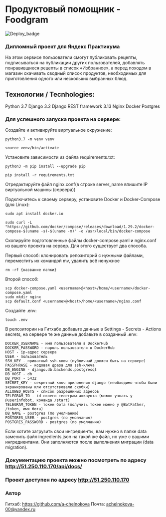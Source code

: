 # Продуктовый помощник - Foodgram

![Deploy_badge](https://github.com/a-chelnokova/foodgram-project-react/actions/workflows/main.yml/badge.svg)

### Дипломный проект для Яндекс Практикума

На этом сервисе пользователи смогут публиковать рецепты, подписываться на публикации других пользователей,
добавлять понравившиеся рецепты в список «Избранное», а перед походом в магазин скачивать сводный список продуктов,
необходимых для приготовления одного или нескольких выбранных блюд.

## Технологии / Tecnhologies:
Python 3.7
Django 3.2
Django REST framework 3.13
Nginx
Docker
Postgres

### Для успешного запуска проекта на сервере:

Cоздайте и активируйте виртуальное окружение:

```
python3.7 -m venv venv
```

```
source venv/bin/activate
```

Установите зависимости из файла requirements.txt:

```
python3 -m pip install --upgrade pip
```

```
pip install -r requirements.txt
```

Отредактируйте файл nginx.conf(в строке server_name впишите IP виртуальной машины (сервера))

Подключитесь к своему серверу, установите Docker и Docker-Compose (для Linux):

```
sudo apt install docker.io
```

```
sudo curl -L "https://github.com/docker/compose/releases/download/1.29.2/docker-compose-$(uname -s)-$(uname -m)" -o /usr/local/bin/docker-compose
```

Скопируйте подготовленные файлы docker-compose.yaml и nginx.conf из вашего проекта на сервер. Для этого существует два способа.

Первый способ: клонировать репозиторий с нужными файлами, переместить их командой mv, удалить всё ненужное

```
rm -rf {название папки}
```

Второй способ:

```
scp docker-compose.yaml <username>@<host>/home/<username>/docker-compose.yaml
sudo mkdir nginx
scp default.conf <username>@<host>/home/<username>/nginx.conf
```

Создайте .env:

```
touch .env
```

В репозитории на Гитхабе добавьте данные в Settings - Secrets - Actions secrets,
на сервере те же данные добавьте в созданный .env:

```
DOCKER_USERNAME - имя пользователя в DockerHub
DOCKER_PASSWORD - пароль пользователя в DockerHub
HOST - ip-адрес сервера
USER - пользователь
SSH_KEY - приватный ssh-ключ (публичный должен быть на сервере)
PASSPHRASE - кодовая фраза для ssh-ключа
DB_ENGINE - django.db.backends.postgresql
DB_HOST - db
DB_PORT - 5432
SECRET_KEY - секретный ключ приложения django (необходимо чтобы были экранированы или отсутствовали скобки)
ALLOWED_HOSTS - список разрешённых адресов
TELEGRAM_TO - id своего телеграм-аккаунта (можно узнать у @userinfobot, команда /start)
TELEGRAM_TOKEN - токен бота (получить токен можно у @BotFather, /token, имя бота)
DB_NAME - postgres (по умолчанию)
POSTGRES_USER - postgres (по умолчанию)
POSTGRES_PASSWORD - postgres (по умолчанию)
```

Если хотите загрузить свои ингредиенты, вам нужно в папке data заменить файл ingredients.json на такой же файл,
но уже с вашими ингредиентами. Они заполняются после выполнения миграции (data migration).

### Документацию проекта можно посмотреть по адресу http://51.250.110.170/api/docs/

### Проект доступен по адресу http://51.250.110.170

### Автор

Гитхаб: https://github.com/a-chelnokova
Почта: achelnokova-00@yandex.ru
